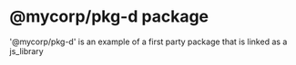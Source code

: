 # @mycorp/pkg-d package

'@mycorp/pkg-d' is an example of a first party package that is linked as a js_library
